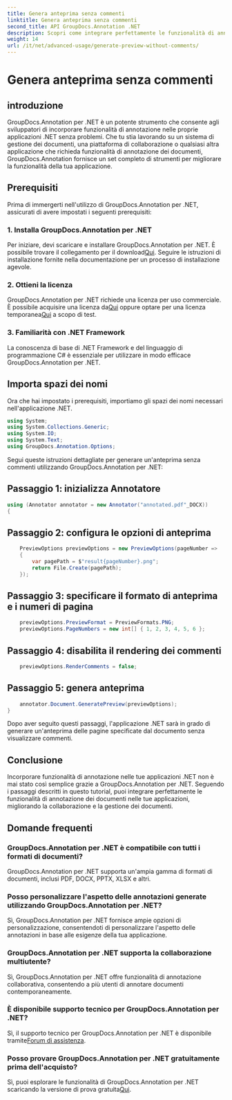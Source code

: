 ```yaml
---
title: Genera anteprima senza commenti
linktitle: Genera anteprima senza commenti
second_title: API GroupDocs.Annotation .NET
description: Scopri come integrare perfettamente le funzionalità di annotazione dei documenti nelle tue applicazioni .NET utilizzando GroupDocs.Annotation per .NET.
weight: 14
url: /it/net/advanced-usage/generate-preview-without-comments/
---
```


# Genera anteprima senza commenti

## introduzione
GroupDocs.Annotation per .NET è un potente strumento che consente agli sviluppatori di incorporare funzionalità di annotazione nelle proprie applicazioni .NET senza problemi. Che tu stia lavorando su un sistema di gestione dei documenti, una piattaforma di collaborazione o qualsiasi altra applicazione che richieda funzionalità di annotazione dei documenti, GroupDocs.Annotation fornisce un set completo di strumenti per migliorare la funzionalità della tua applicazione.
## Prerequisiti
Prima di immergerti nell'utilizzo di GroupDocs.Annotation per .NET, assicurati di avere impostati i seguenti prerequisiti:
### 1. Installa GroupDocs.Annotation per .NET
 Per iniziare, devi scaricare e installare GroupDocs.Annotation per .NET. È possibile trovare il collegamento per il download[Qui](https://releases.groupdocs.com/annotation/net/). Seguire le istruzioni di installazione fornite nella documentazione per un processo di installazione agevole.
### 2. Ottieni la licenza
 GroupDocs.Annotation per .NET richiede una licenza per uso commerciale. È possibile acquisire una licenza da[Qui](https://purchase.groupdocs.com/buy) oppure optare per una licenza temporanea[Qui](https://purchase.groupdocs.com/temporary-license/) a scopo di test.
### 3. Familiarità con .NET Framework
La conoscenza di base di .NET Framework e del linguaggio di programmazione C# è essenziale per utilizzare in modo efficace GroupDocs.Annotation per .NET.

## Importa spazi dei nomi
Ora che hai impostato i prerequisiti, importiamo gli spazi dei nomi necessari nell'applicazione .NET.

```csharp
using System;
using System.Collections.Generic;
using System.IO;
using System.Text;
using GroupDocs.Annotation.Options;
```

Segui queste istruzioni dettagliate per generare un'anteprima senza commenti utilizzando GroupDocs.Annotation per .NET:
## Passaggio 1: inizializza Annotatore
```csharp
using (Annotator annotator = new Annotator("annotated.pdf"_DOCX))
{
```
## Passaggio 2: configura le opzioni di anteprima
```csharp
    PreviewOptions previewOptions = new PreviewOptions(pageNumber =>
    {
        var pagePath = $"result{pageNumber}.png";
        return File.Create(pagePath);
    });
```
## Passaggio 3: specificare il formato di anteprima e i numeri di pagina
```csharp
    previewOptions.PreviewFormat = PreviewFormats.PNG;
    previewOptions.PageNumbers = new int[] { 1, 2, 3, 4, 5, 6 };
```
## Passaggio 4: disabilita il rendering dei commenti
```csharp
    previewOptions.RenderComments = false;
```
## Passaggio 5: genera anteprima
```csharp
    annotator.Document.GeneratePreview(previewOptions);
}
```
Dopo aver seguito questi passaggi, l'applicazione .NET sarà in grado di generare un'anteprima delle pagine specificate dal documento senza visualizzare commenti.

## Conclusione
Incorporare funzionalità di annotazione nelle tue applicazioni .NET non è mai stato così semplice grazie a GroupDocs.Annotation per .NET. Seguendo i passaggi descritti in questo tutorial, puoi integrare perfettamente le funzionalità di annotazione dei documenti nelle tue applicazioni, migliorando la collaborazione e la gestione dei documenti.
## Domande frequenti
### GroupDocs.Annotation per .NET è compatibile con tutti i formati di documenti?
GroupDocs.Annotation per .NET supporta un'ampia gamma di formati di documenti, inclusi PDF, DOCX, PPTX, XLSX e altri.
### Posso personalizzare l'aspetto delle annotazioni generate utilizzando GroupDocs.Annotation per .NET?
Sì, GroupDocs.Annotation per .NET fornisce ampie opzioni di personalizzazione, consentendoti di personalizzare l'aspetto delle annotazioni in base alle esigenze della tua applicazione.
### GroupDocs.Annotation per .NET supporta la collaborazione multiutente?
Sì, GroupDocs.Annotation per .NET offre funzionalità di annotazione collaborativa, consentendo a più utenti di annotare documenti contemporaneamente.
### È disponibile supporto tecnico per GroupDocs.Annotation per .NET?
 Sì, il supporto tecnico per GroupDocs.Annotation per .NET è disponibile tramite[Forum di assistenza](https://forum.groupdocs.com/c/annotation/10).
### Posso provare GroupDocs.Annotation per .NET gratuitamente prima dell'acquisto?
 Sì, puoi esplorare le funzionalità di GroupDocs.Annotation per .NET scaricando la versione di prova gratuita[Qui](https://releases.groupdocs.com/).